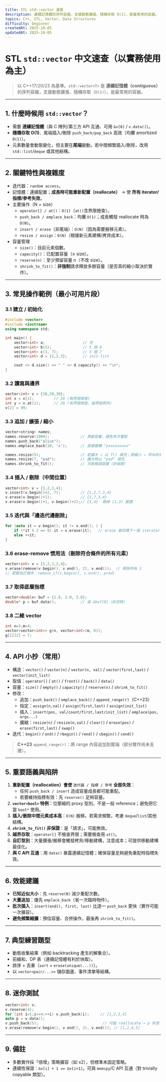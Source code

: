 ```yaml
---
title: STL std::vector 速查
description: 連續記憶體的序列容器，支援動態擴張、隨機存取 O(1)，是最常用的容器。
topics: C++, STL, Vector, Data Structures
difficulty: beginner
createdAt: 2025-10-05
updatedAt: 2025-10-05
---
```


# STL `std::vector` 中文速查（以實務使用為主）

> 以 C++17/20/23 為基準。`std::vector<T>` 是 **連續記憶體（contiguous）** 的序列容器，支援動態擴張、隨機存取（`O(1)`），是最常用的容器。

---

## 1. 什麼時候用 `std::vector`？
- 需要 **連續記憶體**（與 C 陣列/第三方 API 互通、可用 `&v[0]` / `v.data()`）。
- **隨機存取 O(1)**、尾端插入/刪除 `push_back/pop_back` 高效（均攤 amortized `O(1)`）。
- 元素數量會動態變化，但主要在**尾端**變動。若中間頻繁插入/刪除，改用 `std::list`/`deque` 或其他結構。

---

## 2. 關鍵特性與複雜度
- 迭代器：`random access`。
- 記憶體：連續配置；**成長時可能重新配置（reallocate）** → 使 **所有 iterator/指標/參考失效**。
- 主要操作（N = size）
  - `operator[] / at()`：`O(1)`（`at()`含界限檢查）。
  - `push_back / emplace_back`：均攤 `O(1)`；成長觸發 reallocate 時為 `O(N)`。
  - `insert / erase`（非尾端）：`O(N)`（因為需要搬移元素）。
  - `resize / assign`：`O(N)`（根據新元素建構/拷貝成本）。
- 容量管理
  - `size()`：目前元素個數。
  - `capacity()`：已配置容量（≥ size）。
  - `reserve(n)`：至少預留容量 n（不改 size）。
  - `shrink_to_fit()`：**非強制**請求釋放多餘容量（是否真的縮小取決於實作）。

---

## 3. 常見操作範例（最小可用片段）

### 3.1 建立 / 初始化
```cpp
#include <vector>
#include <iostream>
using namespace std;

int main() {
    vector<int> a;                 // 空
    vector<int> b(5);              // 5 個 0
    vector<int> c(3, 7);           // 3 個 7
    vector<int> d = {1,2,3};       // init-list

    cout << d.size() << " " << d.capacity() << "\n";
}
```

### 3.2 讀寫與邊界
```cpp
vector<int> v = {10,20,30};
int x = v[1];         // 20 (無界限檢查)
int y = v.at(1);      // 20 (有界限檢查，越界拋例外)
v[2] = 99;
```

### 3.3 追加 / 擴張 / 縮小
```cpp
vector<string> names;
names.reserve(1000);              // 預留容量，避免多次重配
names.push_back("alice");
names.emplace_back(10, 'x');      // 直接建構 "xxxxxxxxxx"

names.resize(5);                  // 若擴大 → 以 T() 填充；若縮小 → 呼叫析構
names.resize(7, "pad");           // 擴大時以 "pad" 填充
names.shrink_to_fit();            // 可能縮減容量（非保證）
```

### 3.4 插入 / 刪除（中間位置）
```cpp
vector<int> v = {1,2,3,4};
v.insert(v.begin()+2, 7);         // {1,2,7,3,4}
v.erase(v.begin()+1);             // {1,7,3,4}
v.erase(v.begin()+1, v.begin()+3);// {1,4}  刪掉 [1,3) 範圍
```

### 3.5 迭代與「邊迭代邊刪除」
```cpp
for (auto it = v.begin(); it != v.end(); ) {
    if (*it % 2 == 0) it = v.erase(it);   // erase 會回傳下一個 iterator
    else ++it;
}
```

### 3.6 erase-remove 惯用法（刪除符合條件的所有元素）
```cpp
vector<int> v = {1,2,3,2,4};
v.erase(remove(v.begin(), v.end(), 2), v.end());  // 移除所有 2
// 若要自訂條件：remove_if(v.begin(), v.end(), pred)
```

### 3.7 取得底層指標
```cpp
vector<double> buf = {1.0, 2.0, 3.0};
double* p = buf.data();           // 或 &buf[0]（非空時）
```

### 3.8 二維 vector
```cpp
int n=3,m=4;
vector<vector<int>> g(n, vector<int>(m, 0));
g[1][2] = 7;
```

---

## 4. API 小抄（常用）
- 構造：`vector()` / `vector(n)` / `vector(n, val)` / `vector(first,last)` / `vector(init_list)`
- 取值：`operator[]` / `at()` / `front()` / `back()` / `data()`
- 容量：`size()` / `empty()` / `capacity()` / `reserve(n)` / `shrink_to_fit()`
- 修改：
  - 追加：`push_back()` / `emplace_back()` / `append_range(r)`（C++23）
  - 指定：`assign(n,val)` / `assign(first,last)` / `assign(init_list)`
  - 插入：`insert(pos, val/count/first,last/init_list)` / `emplace(pos, args...)`
  - 擴縮：`resize(n)` / `resize(n,val)` / `clear()` / `erase(pos)` / `erase(first,last)` / `swap()`
- 迭代：`begin()` / `end()` / `rbegin()` / `rend()` / `cbegin()` / `cend()`

> **C++23** `append_range(r)`：將 range 內容追加到尾端（部分實作尚未支援）。

---

## 5. 重要語義與陷阱
1. **重新配置（reallocation）會使** `迭代器 / 指標 / 參考` **全部失效**：  
   - 任何 `push_back / insert` 造成容量成長都可能重配。  
   - 若要維持指標有效：先 `reserve()` 足夠容量。
2. **`vector<bool>` 特例**：位壓縮的 proxy 型別，不是一般 reference；避免把它當 `bool*` 使用。
3. **插入/刪除中間元素成本高**：`O(N)` 搬移。若需求頻繁，考慮 `deque`/`list`/其他結構。
4. **`shrink_to_fit()` 非保證**：是「請求」，可能無效。
5. **越界存取**：`operator[]` 不檢查界限；需要檢查用 `at()`。
6. **自訂型別**：大量擴張/搬移會觸發拷貝/移動建構，注意成本；可提供移動建構最佳化。
7. **與 C API 互通**：用 `data()` 暴露連續記憶體；確保容量足夠避免重配時指標失效。

---

## 6. 效能建議
- **已知近似大小**：先 `reserve(N)` 減少重配次數。
- **大量追加**：優先 `emplace_back`（省一次臨時物件）。
- **批次插入**：`insert(end(), first, last)` 比逐一 `push_back` 更快（實作可能一次擴容）。
- **避免頻繁縮擴**：預估容量、合併操作，最後再 `shrink_to_fit()`。

---

## 7. 典型練習題型
- 動態收集結果（例如 backtracking 產生的解集合）。
- 前綴和、DP 表（連續記憶體有利於快取）。
- 排序 + 去重（`sort` + `erase(unique(...))`）。
- 以 `vector<pair/...>>` 儲存圖邊、事件清單等結構。

---

## 8. 迷你測試
```cpp
vector<int> v; 
v.reserve(4);
for (int i=1;i<=4;++i) v.push_back(i);     // [1,2,3,4]
auto p = v.data();
v.push_back(5);                             // 可能 reallocate → p 失效
v.erase(remove(v.begin(), v.end(), 3), v.end()); // [1,2,4,5]
```

---

## 9. 備註
- 多數實作採「倍增」策略擴容（如 x2），但標準未固定策略。  
- 連續性保證：`&v[i] + 1 == &v[i+1]`。可與 `memcpy`/C API 互通（對 trivially copyable 類型）。
